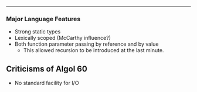 
---


### Major Language Features

- Strong static types
- Lexically scoped (McCarthy influence?)
- Both function parameter passing by reference and by value
  * This allowed recursion to be introduced at the last minute.

## Criticisms of Algol 60

- No standard facility for I/O
